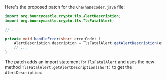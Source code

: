 Here's the proposed patch for the `ChachaDecoder.java` file:

```java
import org.bouncycastle.crypto.tls.AlertDescription;
import org.bouncycastle.crypto.tls.TlsFatalAlert;

// ...

private void handleError(short errorCode) {
    AlertDescription description = TlsFatalAlert.getAlertDescription(errorCode);
    // ...
}
```

The patch adds an import statement for `TlsFatalAlert` and uses the new method `TlsFatalAlert.getAlertDescription(short)` to get the `AlertDescription`.